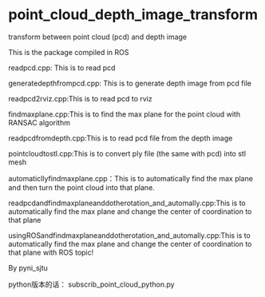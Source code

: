 # point_cloud_depth_image_transform
transform between point cloud (pcd) and depth image

This is the package compiled in ROS 

readpcd.cpp: This is to read pcd

generatedepthfrompcd.cpp: This is to generate depth image from pcd file

readpcd2rviz.cpp:This is to read pcd to rviz

findmaxplane.cpp:This is to find the max plane for the point cloud with RANSAC algorithm

readpcdfromdepth.cpp:This is to read pcd file from the depth image

pointcloudtostl.cpp:This is to convert ply file (the same with pcd) into stl mesh

automaticllyfindmaxplane.cpp：This is to automatically find the max plane and then turn the point cloud into that plane.

readpcdandfindmaxplaneanddotherotation_and_automally.cpp:This is to automatically find the max plane and change the center of coordination to that plane


usingROSandfindmaxplaneanddotherotation_and_automally.cpp:This is to automatically find the max plane and change the center of coordination to that plane with ROS topic!


By pyni_sjtu


python版本的话：
subscrib_point_cloud_python.py



